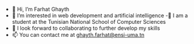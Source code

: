 - 👋 Hi, I’m Farhat Ghayth
- 👀 I’m interested in  web development and artificial intelligence
-🌱 I am a student at the Tunisian National School of Computer Sciences
-  💞️ I look forward to collaborating to further develop my skills
- 📫 You can contact me at ghayth.farhat@ensi-uma.tn

<!---
ghaythfr99/ghaythfr99 is a ✨ special ✨ repository because its `README.md` (this file) appears on your GitHub profile.
You can click the Preview link to take a look at your changes.
--->
